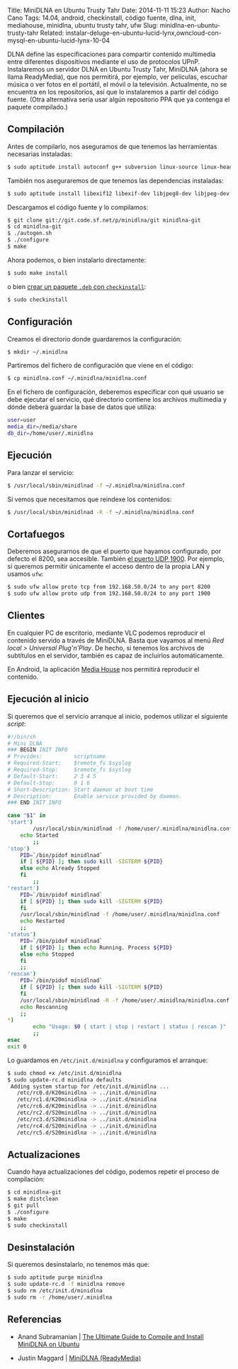 Title: MiniDLNA en Ubuntu Trusty Tahr
Date: 2014-11-11 15:23
Author: Nacho Cano
Tags: 14.04, android, checkinstall, código fuente, dlna, init, mediahouse, minidlna, ubuntu trusty tahr, ufw
Slug: minidlna-en-ubuntu-trusty-tahr
Related: instalar-deluge-en-ubuntu-lucid-lynx,owncloud-con-mysql-en-ubuntu-lucid-lynx-10-04

DLNA define las especificaciones para compartir contenido multimedia
entre diferentes dispositivos mediante el uso de protocolos UPnP.
Instalaremos un servidor DLNA en Ubuntu Trusty Tahr, MiniDLNA (ahora se
llama ReadyMedia), que nos permitirá, por ejemplo, ver películas,
escuchar música o ver fotos en el portátil, el móvil o la televisión.
Actualmente, no se encuentra en los repositorios, así que lo
instalaremos a partir del código fuente. (Otra alternativa sería usar
algún repositorio PPA que ya contenga el paquete compilado.)


Compilación
-----------

Antes de compilarlo, nos aseguramos de que tenemos las herramientas
necesarias instaladas:

```bash
$ sudo aptitude install autoconf g++ subversion linux-source linux-headers-`uname -r` build-essential tofrodos git-core subversion dos2unix make gcc automake cmake checkinstall git-core dpkg-dev fakeroot pbuilder dh-make debhelper devscripts patchutils quilt git-buildpackage pristine-tar git yasm checkinstall cvs mercurial
```

También nos aseguraremos de que tenemos las dependencias instaladas:

```bash
$ sudo aptitude install libexif12 libexif-dev libjpeg8-dev libjpeg-dev libjpeg-turbo8 libjpeg-turbo8-dev libid3tag0 libid3tag0-dev libflac8 libflac-dev libvorbis0a libvorbisenc2 libvorbisfile3 libvorbis-dev libsqlite3-0 libsqlite3-dev libavformat54 libavformat-dev
```

Descargamos el código fuente y lo compilamos:

```bash
$ git clone git://git.code.sf.net/p/minidlna/git minidlna-git
$ cd minidlna-git
$ ./autogen.sh
$ ./configure
$ make
```

Ahora podemos, o bien instalarlo directamente:

```bash
$ sudo make install
```

o bien [crear un paquete `.deb` con `checkinstall`][crear un paquete .deb con checkinstall]:

```bash
$ sudo checkinstall
```

Configuración
-------------

Creamos el directorio donde guardaremos la configuración:

```bash
$ mkdir ~/.minidlna
```

Partiremos del fichero de configuración que viene en el código:

```bash
$ cp minidlna.conf ~/.minidlna/minidlna.conf
```

En el fichero de configuración, deberemos especificar con qué usuario se
debe ejecutar el servicio, qué directorio contiene los archivos
multimedia y dónde deberá guardar la base de datos que utiliza:

```bash
user=user
media_dir=/media/share
db_dir=/home/user/.minidlna
```

Ejecución
---------

Para lanzar el servicio:

```bash
$ /usr/local/sbin/minidlnad -f ~/.minidlna/minidlna.conf
```

Si vemos que necesitamos que reindexe los contenidos:

```bash
$ /usr/local/sbin/minidlnad -R -f ~/.minidlna/minidlna.conf
```

Cortafuegos
-----------

Deberemos asegurarnos de que el puerto que hayamos configurado, por
defecto el 8200, sea accesible. También [el puerto UDP 1900][]. Por
ejemplo, si queremos permitir únicamente el acceso dentro de la propia
LAN y usamos `ufw`:

```bash
$ sudo ufw allow proto tcp from 192.168.50.0/24 to any port 8200
$ sudo ufw allow proto udp from 192.168.50.0/24 to any port 1900
```

Clientes
--------

En cualquier PC de escritorio, mediante VLC podemos reproducir el
contenido servido a través de MiniDLNA. Basta que vayamos al menú *Red
local > Universal Plug'n'Play*. De hecho, si tenemos los archivos de
subtítulos en el servidor, también es capaz de incluirlos
automáticamente.

En Android, la aplicación [Media House][] nos permitirá reproducir el
contenido.

Ejecución al inicio
-------------------

Si queremos que el servicio arranque al inicio, podemos utilizar el
siguiente _script_:

```bash
#!/bin/sh
# Mini DLNA
### BEGIN INIT INFO
# Provides:          scriptname
# Required-Start:    $remote_fs $syslog
# Required-Stop:     $remote_fs $syslog
# Default-Start:     2 3 4 5
# Default-Stop:      0 1 6
# Short-Description: Start daemon at boot time
# Description:       Enable service provided by daemon.
### END INIT INFO

case "$1" in
'start')
        /usr/local/sbin/minidlnad -f /home/user/.minidlna/minidlna.conf
    echo Started
        ;;
'stop')
    PID=`/bin/pidof minidlnad`
    if [ ${PID} ]; then sudo kill -SIGTERM ${PID}
    else echo Already Stopped
    fi
        ;;
'restart')
    PID=`/bin/pidof minidlnad`
    if [ ${PID} ]; then sudo kill -SIGTERM ${PID}
    fi
    /usr/local/sbin/minidlnad -f /home/user/.minidlna/minidlna.conf
    echo Restarted
    ;;
'status')
    PID=`/bin/pidof minidlnad`
    if [ ${PID} ]; then echo Running. Process ${PID}
    else echo Stopped
    fi
    ;;
'rescan')
    PID=`/bin/pidof minidlnad`
    if [ ${PID} ]; then sudo kill -SIGTERM ${PID}
    fi
    /usr/local/sbin/minidlnad -R -f /home/user/.minidlna/minidlna.conf
    echo Rescanning
    ;;
*)
        echo "Usage: $0 { start | stop | restart | status | rescan }"
        ;;
esac
exit 0
```

Lo guardamos en `/etc/init.d/minidlna` y configuramos el arranque:

```bash
$ sudo chmod +x /etc/init.d/minidlna
$ sudo update-rc.d minidlna defaults
 Adding system startup for /etc/init.d/minidlna ...
   /etc/rc0.d/K20minidlna -> ../init.d/minidlna
   /etc/rc1.d/K20minidlna -> ../init.d/minidlna
   /etc/rc6.d/K20minidlna -> ../init.d/minidlna
   /etc/rc2.d/S20minidlna -> ../init.d/minidlna
   /etc/rc3.d/S20minidlna -> ../init.d/minidlna
   /etc/rc4.d/S20minidlna -> ../init.d/minidlna
   /etc/rc5.d/S20minidlna -> ../init.d/minidlna

```

Actualizaciones
---------------

Cuando haya actualizaciones del código, podemos repetir el proceso de
compilación:

```bash
$ cd minidlna-git
$ make distclean
$ git pull
$ ./configure
$ make
$ sudo checkinstall
```

Desinstalación
--------------

Si queremos desinstalarlo, no tenemos más que:

```bash
$ sudo aptitude purge minidlna
$ sudo update-rc.d -f minidlna remove
$ sudo rm /etc/init.d/minidlna
$ sudo rm -r /home/user/.minidlna
```

Referencias
-----------

- Anand Subramanian | [The Ultimate Guide to Compile and Install MiniDLNA on Ubuntu][]
- Justin Maggard | [MiniDLNA (ReadyMedia)][]

  [crear un paquete .deb con checkinstall]: {filename}/admin/crear-paquetes-deb-con-checkinstall.md
    "Crear paquetes .deb con checkinstall"
  [el puerto UDP 1900]: http://en.wikipedia.org/wiki/Simple_Service_Discovery_Protocol
    "el puerto UDP 1900"
  [Media House]: https://play.google.com/store/apps/details?id=com.dbapp.android.mediahouse&hl=en
    "Media House"
  [The Ultimate Guide to Compile and Install MiniDLNA on Ubuntu]: http://www.htpcbeginner.com/install-minidlna-on-ubuntu-ultimate-guide/
    "The Ultimate Guide to Compile and Install MiniDLNA on Ubuntu"
  [MiniDLNA (ReadyMedia)]: http://sourceforge.net/projects/minidlna/
    "MiniDLNA (ReadyMedia)"

